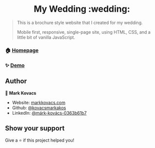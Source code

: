 <h1 align="center">My Wedding :wedding:</h1>
<p>
</p>

> This is a brochure style website that I created for my wedding.
> 
> Mobile first, responsive, single-page site, using HTML, CSS, and a little bit of vanilla JavaScript.

### 🏠 [Homepage](https://github.com/kovacsmarkakos/my-wedding)

### ✨ [Demo](https://kovacsmarkakos.github.io/my-wedding/)

## Author

👤 **Mark Kovacs**

- Website: [markkovacs.com](https://markkovacs.com)
- Github: [@kovacsmarkakos](https://github.com/kovacsmarkakos)
- LinkedIn: [@márk-kovács-0363b61b7](https://linkedin.com/in/márk-kovács-0363b61b7)

## Show your support

Give a ⭐️ if this project helped you!
